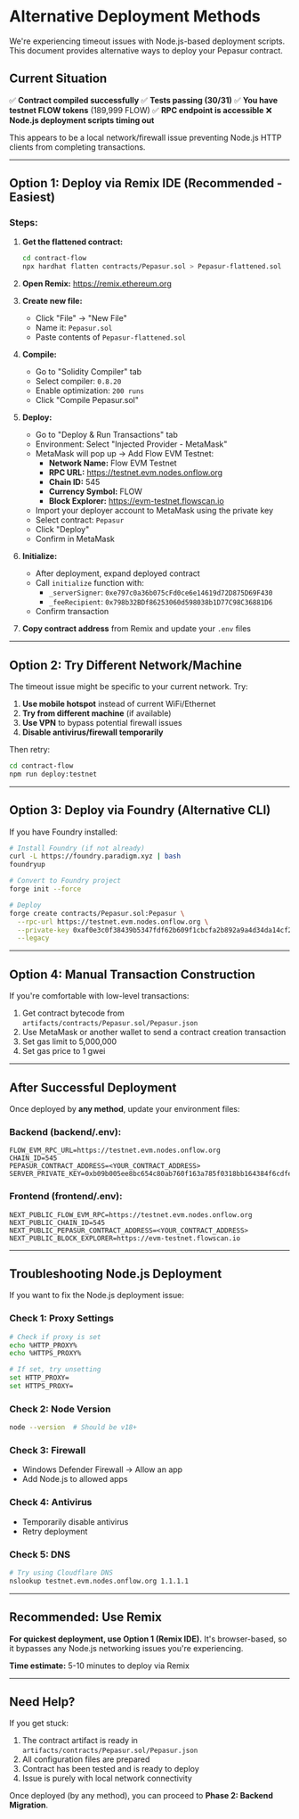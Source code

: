# Alternative Deployment Methods

We're experiencing timeout issues with Node.js-based deployment scripts. This document provides alternative ways to deploy your Pepasur contract.

## Current Situation

✅ **Contract compiled successfully**
✅ **Tests passing (30/31)**
✅ **You have testnet FLOW tokens** (189,999 FLOW)
✅ **RPC endpoint is accessible**
❌ **Node.js deployment scripts timing out**

This appears to be a local network/firewall issue preventing Node.js HTTP clients from completing transactions.

---

## Option 1: Deploy via Remix IDE (Recommended - Easiest)

### Steps:

1. **Get the flattened contract:**
   ```bash
   cd contract-flow
   npx hardhat flatten contracts/Pepasur.sol > Pepasur-flattened.sol
   ```

2. **Open Remix:** https://remix.ethereum.org

3. **Create new file:**
   - Click "File" → "New File"
   - Name it: `Pepasur.sol`
   - Paste contents of `Pepasur-flattened.sol`

4. **Compile:**
   - Go to "Solidity Compiler" tab
   - Select compiler: `0.8.20`
   - Enable optimization: `200 runs`
   - Click "Compile Pepasur.sol"

5. **Deploy:**
   - Go to "Deploy & Run Transactions" tab
   - Environment: Select "Injected Provider - MetaMask"
   - MetaMask will pop up → Add Flow EVM Testnet:
     - **Network Name:** Flow EVM Testnet
     - **RPC URL:** https://testnet.evm.nodes.onflow.org
     - **Chain ID:** 545
     - **Currency Symbol:** FLOW
     - **Block Explorer:** https://evm-testnet.flowscan.io
   - Import your deployer account to MetaMask using the private key
   - Select contract: `Pepasur`
   - Click "Deploy"
   - Confirm in MetaMask

6. **Initialize:**
   - After deployment, expand deployed contract
   - Call `initialize` function with:
     - `_serverSigner`: `0xe797c0a36b075cFd0ce6e14619d72D875D69F430`
     - `_feeRecipient`: `0x798b32BDf86253060d598038b1D77C98C36881D6`
   - Confirm transaction

7. **Copy contract address** from Remix and update your `.env` files

---

## Option 2: Try Different Network/Machine

The timeout issue might be specific to your current network. Try:

1. **Use mobile hotspot** instead of current WiFi/Ethernet
2. **Try from different machine** (if available)
3. **Use VPN** to bypass potential firewall issues
4. **Disable antivirus/firewall temporarily**

Then retry:
```bash
cd contract-flow
npm run deploy:testnet
```

---

## Option 3: Deploy via Foundry (Alternative CLI)

If you have Foundry installed:

```bash
# Install Foundry (if not already)
curl -L https://foundry.paradigm.xyz | bash
foundryup

# Convert to Foundry project
forge init --force

# Deploy
forge create contracts/Pepasur.sol:Pepasur \
  --rpc-url https://testnet.evm.nodes.onflow.org \
  --private-key 0xaf0e3c0f38439b5347fdf62b609f1cbcfa2b892a9a4d34da14cf2e8729dda421 \
  --legacy
```

---

## Option 4: Manual Transaction Construction

If you're comfortable with low-level transactions:

1. Get contract bytecode from `artifacts/contracts/Pepasur.sol/Pepasur.json`
2. Use MetaMask or another wallet to send a contract creation transaction
3. Set gas limit to 5,000,000
4. Set gas price to 1 gwei

---

## After Successful Deployment

Once deployed by **any method**, update your environment files:

### Backend (backend/.env):
```env
FLOW_EVM_RPC_URL=https://testnet.evm.nodes.onflow.org
CHAIN_ID=545
PEPASUR_CONTRACT_ADDRESS=<YOUR_CONTRACT_ADDRESS>
SERVER_PRIVATE_KEY=0xb09b005ee8bc654c80ab760f163a785f0318bb164384f6cdfe10c5c321717b95
```

### Frontend (frontend/.env):
```env
NEXT_PUBLIC_FLOW_EVM_RPC=https://testnet.evm.nodes.onflow.org
NEXT_PUBLIC_CHAIN_ID=545
NEXT_PUBLIC_PEPASUR_CONTRACT_ADDRESS=<YOUR_CONTRACT_ADDRESS>
NEXT_PUBLIC_BLOCK_EXPLORER=https://evm-testnet.flowscan.io
```

---

## Troubleshooting Node.js Deployment

If you want to fix the Node.js deployment issue:

### Check 1: Proxy Settings
```bash
# Check if proxy is set
echo %HTTP_PROXY%
echo %HTTPS_PROXY%

# If set, try unsetting
set HTTP_PROXY=
set HTTPS_PROXY=
```

### Check 2: Node Version
```bash
node --version  # Should be v18+
```

### Check 3: Firewall
- Windows Defender Firewall → Allow an app
- Add Node.js to allowed apps

### Check 4: Antivirus
- Temporarily disable antivirus
- Retry deployment

### Check 5: DNS
```bash
# Try using Cloudflare DNS
nslookup testnet.evm.nodes.onflow.org 1.1.1.1
```

---

## Recommended: Use Remix

**For quickest deployment, use Option 1 (Remix IDE).** It's browser-based, so it bypasses any Node.js networking issues you're experiencing.

**Time estimate:** 5-10 minutes to deploy via Remix

---

## Need Help?

If you get stuck:
1. The contract artifact is ready in `artifacts/contracts/Pepasur.sol/Pepasur.json`
2. All configuration files are prepared
3. Contract has been tested and is ready to deploy
4. Issue is purely with local network connectivity

Once deployed (by any method), you can proceed to **Phase 2: Backend Migration**.
